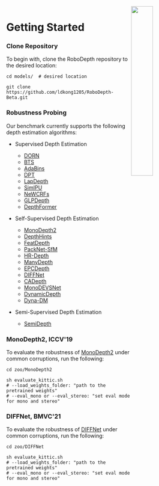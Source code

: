 <img src="../figs/logo2.png" align="right" width="34%">

# Getting Started

### Clone Repository
To begin with, clone the RoboDepth repository to the desired location:
```shell
cd models/  # desired location
```
```shell
git clone https://github.com/ldkong1205/RoboDepth-Beta.git
```

### Robustness Probing
Our benchmark currently supports the following depth estimation algorithms:

- Supervised Depth Estimation
  - [DORN](https://github.com/hufu6371/DORN)
  - [BTS](https://github.com/cleinc/bts)
  - [AdaBins](https://github.com/shariqfarooq123/AdaBins)
  - [DPT](https://github.com/isl-org/DPT)
  - [LapDepth](https://github.com/tjqansthd/LapDepth-release)
  - [SimIPU](https://github.com/zhyever/Monocular-Depth-Estimation-Toolbox/tree/main/configs/simipu)
  - [NeWCRFs](https://github.com/aliyun/NeWCRFs)
  - [GLPDepth](https://github.com/vinvino02/GLPDepth)
  - [DepthFormer](https://github.com/zhyever/Monocular-Depth-Estimation-Toolbox/tree/main/configs/depthformer)

- Self-Supervised Depth Estimation
  - [MonoDepth2](https://github.com/nianticlabs/monodepth2)
  - [DepthHints](https://github.com/nianticlabs/depth-hints)
  - [FeatDepth](https://github.com/sconlyshootery/FeatDepth)
  - [PackNet-SfM](https://github.com/TRI-ML/packnet-sfm)
  - [HR-Depth](https://github.com/shawLyu/HR-Depth)
  - [ManyDepth](https://github.com/nianticlabs/manydepth)
  - [EPCDepth](https://github.com/prstrive/EPCDepth)
  - [DIFFNet](https://github.com/brandleyzhou/DIFFNet)
  - [CADepth](https://github.com/kamiLight/CADepth-master)
  - [MonoDEVSNet](https://github.com/HMRC-AEL/MonoDEVSNet)
  - [DynamicDepth](https://github.com/AutoAILab/DynamicDepth)
  - [Dyna-DM](https://github.com/kieran514/dyna-dm)

- Semi-Supervised Depth Estimation
  - [SemiDepth](https://github.com/jahaniam/semiDepth)


### MonoDepth2, ICCV'19
To evaluate the robustness of [MonoDepth2](https://github.com/nianticlabs/monodepth2) under common corruptions, run the following:
```shell
cd zoo/MonoDepth2
```
```shell
sh evaluate_kittic.sh
# --load_weights_folder: "path to the pretrained weights"
# --eval_mono or --eval_stereo: "set eval mode for mono and stereo"
```

### DIFFNet, BMVC'21
To evaluate the robustness of [DIFFNet](https://github.com/brandleyzhou/DIFFNet) under common corruptions, run the following:
```shell
cd zoo/DIFFNet
```
```shell
sh evaluate_kittic.sh
# --load_weights_folder: "path to the pretrained weights"
# --eval_mono or --eval_stereo: "set eval mode for mono and stereo"
```



